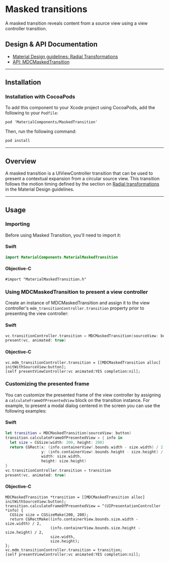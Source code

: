 <!--docs:
title: "Masked transitions"
layout: detail
section: components
excerpt: "A masked transition reveals content from a source view using a view controller transition."
iconId: maskedTransition
path: /catalog/masked-transitions/
api_doc_root: true
-->

# Masked transitions

A masked transition reveals content from a source view using a view controller transition.

## Design & API Documentation

<ul class="icon-list">
  <li class="icon-list-item icon-list-item--spec"><a href="https://material.io/guidelines/motion/transforming-material.html#transforming-material-radial-transformation">Material Design guidelines: Radial Transformations</a></li>
  <li class="icon-list-item icon-list-item--link"><a href="https://material.io/components/ios/catalog/masked-transitions/api-docs/Classes/MDCMaskedTransition.html">API: MDCMaskedTransition</a></li>
</ul>

- - -

## Installation

### Installation with CocoaPods

To add this component to your Xcode project using CocoaPods, add the following to your `Podfile`:

```
pod 'MaterialComponents/MaskedTransition'
```
<!--{: .code-renderer.code-renderer--install }-->

Then, run the following command:

```bash
pod install
```

- - -

## Overview

A masked transition is a UIViewController transition that can be used to present a contextual
expansion from a circular source view. This transition follows the motion timing defined by the
section on [Radial transformations](https://material.io/guidelines/motion/transforming-material.html#transforming-material-radial-transformation)
in the Material Design guidelines.

- - -

## Usage

### Importing

Before using Masked Transition, you'll need to import it:

<!--<div class="material-code-render" markdown="1">-->
#### Swift
```swift
import MaterialComponents.MaterialMaskedTransition
```

#### Objective-C

```objc
#import "MaterialMaskedTransition.h"
```
<!--</div>-->

### Using MDCMaskedTransition to present a view controller

Create an instance of MDCMaskedTransition and assign it to the view controller's
`mdm_transitionController.transition` property prior to presenting the view controller:

<!--<div class="material-code-render" markdown="1">-->
#### Swift
```swift
vc.transitionController.transition = MDCMaskedTransition(sourceView: button)
present(vc, animated: true)
```

#### Objective-C

```objc
vc.mdm_transitionController.transition = [[MDCMaskedTransition alloc] initWithSourceView:button];
[self presentViewController:vc animated:YES completion:nil];
```
<!--</div>-->

### Customizing the presented frame

You can customize the presented frame of the view controller by assigning a
`calculateFrameOfPresentedView` block on the transition instance. For example, to present a modal
dialog centered in the screen you can use the following examples:

<!--<div class="material-code-render" markdown="1">-->
#### Swift
```swift
let transition = MDCMaskedTransition(sourceView: button)
transition.calculateFrameOfPresentedView = { info in
  let size = CGSize(width: 200, height: 200)
  return CGRect(x: (info.containerView!.bounds.width - size.width) / 2,
                y: (info.containerView!.bounds.height - size.height) / 2,
                width: size.width,
                height: size.height)
}
vc.transitionController.transition = transition
present(vc, animated: true)
```

#### Objective-C

```objc
MDCMaskedTransition *transition = [[MDCMaskedTransition alloc] initWithSourceView:button];
transition.calculateFrameOfPresentedView = ^(UIPresentationController *info) {
  CGSize size = CGSizeMake(200, 200);
  return CGRectMake((info.containerView.bounds.size.width - size.width) / 2,
                    (info.containerView.bounds.size.height - size.height) / 2,
                    size.width,
                    size.height);
};
vc.mdm_transitionController.transition = transition;
[self presentViewController:vc animated:YES completion:nil];
```
<!--</div>-->
